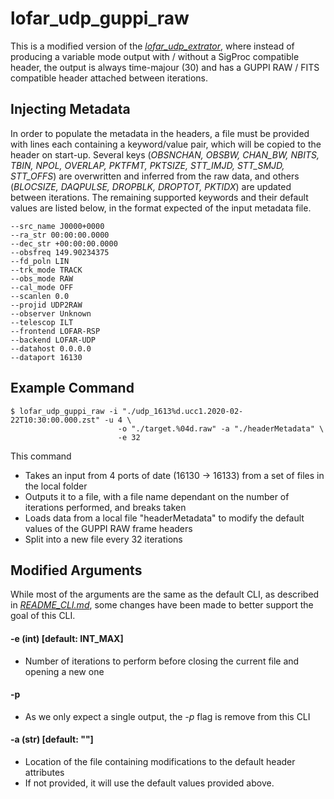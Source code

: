 lofar_udp_guppi_raw
===================
This is a modified version of the [*lofar_udp_extrator*](../src/CLI/lofar_cli_extractor.c), where instead of producing a variable mode output with / without a SigProc compatible header, the output is always time-majour (30) and has a GUPPI RAW / FITS compatible header attached between iterations.


Injecting Metadata
------------------
In order to populate the metadata in the headers, a file must be provided with lines each containing a keyword/value pair, which will be copied to the header on start-up. Several keys (*OBSNCHAN, OBSBW, CHAN_BW, NBITS, TBIN, NPOL, OVERLAP, PKTFMT, PKTSIZE, STT_IMJD, STT_SMJD, STT_OFFS*) are overwritten and inferred from the raw data, and others (*BLOCSIZE, DAQPULSE, DROPBLK, DROPTOT, PKTIDX*) are updated between iterations. The remaining supported keywords and their default values are listed below, in the format expected of the input metadata file.

```
--src_name J0000+0000
--ra_str 00:00:00.0000
--dec_str +00:00:00.0000
--obsfreq 149.90234375
--fd_poln LIN
--trk_mode TRACK
--obs_mode RAW
--cal_mode OFF
--scanlen 0.0
--projid UDP2RAW
--observer Unknown
--telescop ILT
--frontend LOFAR-RSP
--backend LOFAR-UDP
--datahost 0.0.0.0
--dataport 16130
```

Example Command
---------------


```
$ lofar_udp_guppi_raw -i "./udp_1613%d.ucc1.2020-02-22T10:30:00.000.zst" -u 4 \
						-o "./target.%04d.raw" -a "./headerMetadata" \
						-e 32

```
This command
- Takes an input from 4 ports of date (16130 -> 16133) from a set of files in the local folder
- Outputs it to a file, with a file name dependant on the number of iterations performed, and breaks taken
- Loads data from a local file "headerMetadata" to modify the default values of the GUPPI RAW frame headers
- Split into a new file every 32 iterations

Modified Arguments
------------------
While most of the arguments are the same as the default CLI, as described in [*README_CLI.md*](README_CLI.md), some changes have been made to better support the goal of this CLI.

#### -e (int) [default: INT_MAX]
- Number of iterations to perform before closing the current file and opening a new one


#### -p <REMOVED>
- As we only expect a single output, the *-p* flag is remove from this CLI


#### -a (str) [default: ""]
- Location of the file containing modifications to the default header attributes
- If not provided, it will use the default values provided above.



